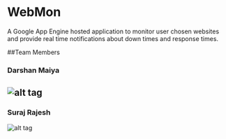 # WebMon
A Google App Engine hosted application to monitor user chosen websites and provide real time notifications about down times and response times.

##Team Members
### Darshan Maiya
![alt tag](http://cs.ucsb.edu/sites/cs.ucsb.edu/files/styles/portrait-full/public/images/graduate/maiya_darshan.jpg?itok=TmIU1Zg8&c=fa9f5c1c4bd0f61ece44f1564d9031be)
---
### Suraj Rajesh
![alt tag](http://cs.ucsb.edu/sites/cs.ucsb.edu/files/styles/portrait-full/public/images/graduate/rajesh_suraj.jpg?itok=g8Ff2N6N&c=bcb4daa8af59fb0e247f46c45a741603)
